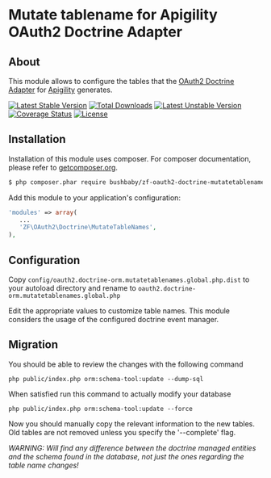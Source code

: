 Mutate tablename for Apigility OAuth2 Doctrine Adapter
======================================================

About
-----

This module allows to configure the tables that the [OAuth2 Doctrine Adapter](https://github.com/api-skeletons/zf-oauth2-doctrine) for [Apigility](https://apigility.org) generates.

[![Latest Stable Version](https://poser.pugx.org/bushbaby/zf-oauth2-doctrine-mutatetablenames/v/stable)](https://packagist.org/packages/bushbaby/zf-oauth2-doctrine-mutatetablenames)
[![Total Downloads](https://poser.pugx.org/bushbaby/zf-oauth2-doctrine-mutatetablenames/downloads)](https://packagist.org/packages/bushbaby/zf-oauth2-doctrine-mutatetablenames)
[![Latest Unstable Version](https://poser.pugx.org/bushbaby/zf-oauth2-doctrine-mutatetablenames/v/unstable)](https://packagist.org/packages/bushbaby/zf-oauth2-doctrine-mutatetablenames)
[![Coverage Status](https://coveralls.io/repos/github/basz/zf-oauth2-doctrine-mutatetablenames/badge.svg?branch=master)](https://coveralls.io/github/basz/zf-oauth2-doctrine-mutatetablenames?branch=master)
[![License](https://poser.pugx.org/bushbaby/zf-oauth2-doctrine-mutatetablenames/license)](https://packagist.org/packages/bushbaby/zf-oauth2-doctrine-mutatetablenames)

Installation
------------

Installation of this module uses composer. For composer documentation, please refer to [getcomposer.org](http://getcomposer.org/).

```sh
$ php composer.phar require bushbaby/zf-oauth2-doctrine-mutatetablenames "~0.4"
```

Add this module to your application's configuration:

```php
'modules' => array(
   ...
   'ZF\OAuth2\Doctrine\MutateTableNames',
),
```


Configuration
-------------

Copy `config/oauth2.doctrine-orm.mutatetablenames.global.php.dist` to your autoload directory and rename to `oauth2.doctrine-orm.mutatetablenames.global.php`

Edit the appropriate values to customize table names. This module considers the usage of the configured doctrine event manager.


Migration
---------

You should be able to review the changes with the following command

```
php public/index.php orm:schema-tool:update --dump-sql
```

When satisfied run this command to actually modify your database

```
php public/index.php orm:schema-tool:update --force
```

Now you should manually copy the relevant information to the new tables. Old tables are not removed unless you specify the '--complete' flag.

*WARNING: Will find any difference between the doctrine managed entities and the schema found in the database, not just the ones regarding the table name changes!* 
